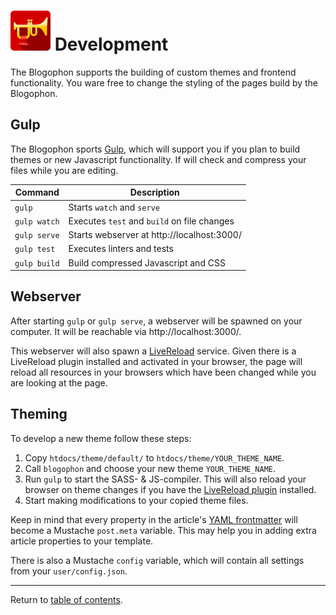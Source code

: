 ![Blogophon -](blogophon.png) Development
===========

The Blogophon supports the building of custom themes and frontend functionality. You ware free to change the styling of the pages build by the Blogophon.

Gulp
----

The Blogophon sports [Gulp](http://gulpjs.com/), which will support you if you plan to build themes or new Javascript functionality. If will check and compress your files while you are editing.

| Command      | Description                                 |
|--------------|---------------------------------------------|
| `gulp`       | Starts `watch` and `serve`                  |
| `gulp watch` | Executes `test` and `build` on file changes |
| `gulp serve` | Starts webserver at http://localhost:3000/  |
| `gulp test`  | Executes linters and tests                  |
| `gulp build` | Build compressed Javascript and CSS         |

Webserver
---------

After starting `gulp` or `gulp serve`, a webserver will be spawned on your computer. It will be reachable via http://localhost:3000/.

This webserver will also spawn a [LiveReload](http://livereload.com/) service. Given there is a LiveReload plugin installed and activated in your browser, the page will reload all resources in your browsers which have been changed while you are looking at the page.

Theming
-------

To develop a new theme follow these steps:

1. Copy `htdocs/theme/default/` to `htdocs/theme/YOUR_THEME_NAME`.
1. Call `blogophon` and choose your new theme `YOUR_THEME_NAME`.
1. Run `gulp` to start the SASS- & JS-compiler. This will also reload your browser on theme changes if you have the [LiveReload plugin](http://livereload.com/extensions/) installed.
1. Start making modifications to your copied theme files.

Keep in mind that every property in the article's [YAML frontmatter](markdown.md) will become a Mustache `post.meta` variable. This may help you in adding extra article properties to your template.

There is also a Mustache `config` variable, which will contain all settings from your `user/config.json`.

---

Return to [table of contents](README.md).

